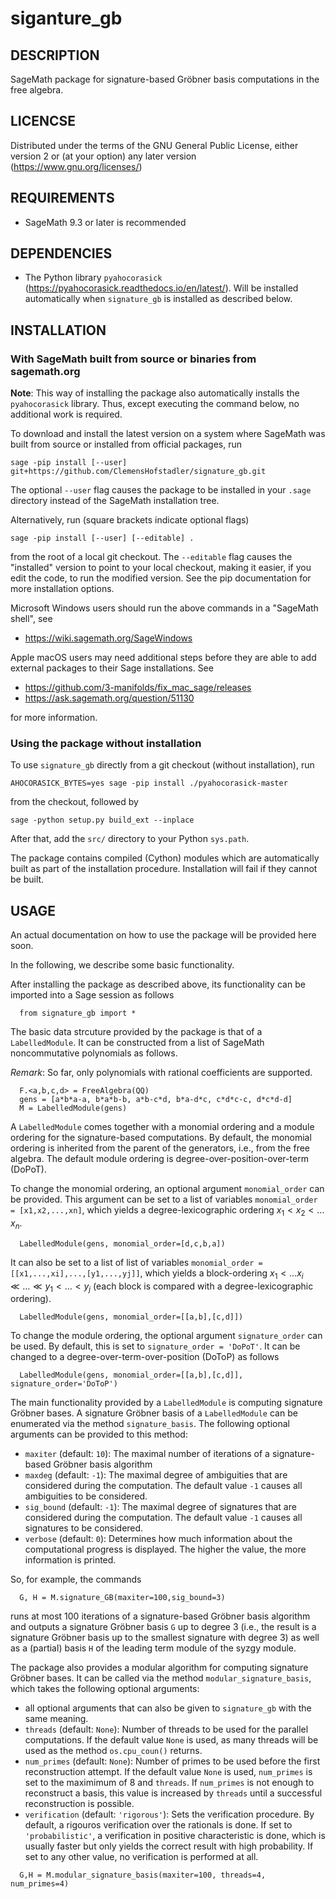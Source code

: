 # siganture_gb

## DESCRIPTION

SageMath package for signature-based Gröbner basis computations in the free algebra.

## LICENCSE

Distributed under the terms of the GNU General Public License, either version 2 or (at your option) any later version (https://www.gnu.org/licenses/)

## REQUIREMENTS

- SageMath 9.3 or later is recommended

## DEPENDENCIES

- The Python library `pyahocorasick` (https://pyahocorasick.readthedocs.io/en/latest/).
  Will be installed automatically when `signature_gb` is installed as described below.
  

## INSTALLATION

### With SageMath built from source or binaries from sagemath.org

**Note**: This way of installing the package also automatically installs the `pyahocorasick` library.
Thus, except executing the command below, no additional work is required.

To download and install the latest version on a system where SageMath
was built from source or installed from official packages, run

    sage -pip install [--user] git+https://github.com/ClemensHofstadler/signature_gb.git
    
The optional `--user` flag causes the package to be installed in your `.sage`
directory instead of the SageMath installation tree.

Alternatively, run (square brackets indicate optional flags)

    sage -pip install [--user] [--editable] .

from the root of a local git checkout. The `--editable` flag causes the
"installed" version to point to your local checkout, making it easier,
if you edit the code, to run the modified version. See the pip documentation
for more installation options.

Microsoft Windows users should run the above commands in a "SageMath shell", see

- https://wiki.sagemath.org/SageWindows

Apple macOS users may need additional steps before they are able to add external
packages to their Sage installations. See

- https://github.com/3-manifolds/fix_mac_sage/releases
- https://ask.sagemath.org/question/51130

for more information.

### Using the package without installation

To use `signature_gb` directly from a git checkout (without installation), run

    AHOCORASICK_BYTES=yes sage -pip install ./pyahocorasick-master
from the checkout, followed by

    sage -python setup.py build_ext --inplace

After that, add the `src/` directory to your Python `sys.path`.

The package contains compiled (Cython) modules which are automatically built as
part of the installation procedure. Installation will fail if they cannot be
built.


## USAGE

An actual documentation on how to use the package will be provided here soon.

In the following, we describe some basic functionality.

After installing the package as described above, its functionality can be 
imported into a Sage session as follows
```
  from signature_gb import *
```
The basic data strcuture provided by the package is that of a `LabelledModule`.
It can be constructed from a list of SageMath noncommutative polynomials as follows.

*Remark*: So far, only polynomials with rational coefficients are supported.

```
  F.<a,b,c,d> = FreeAlgebra(QQ)
  gens = [a*b*a-a, b*a*b-b, a*b-c*d, b*a-d*c, c*d*c-c, d*c*d-d]
  M = LabelledModule(gens)
```
A `LabelledModule` comes together with a monomial ordering and a module ordering for the signature-based
computations. By default, the monomial ordering is inherited from the parent of the generators, i.e.,
from the free algebra. The default module ordering is degree-over-position-over-term (DoPoT).

To change the monomial ordering, an optional argument `monomial_order` can be provided.
This argument can be set to a list of variables `monomial_order = [x1,x2,...,xn]`, 
which yields a degree-lexicographic ordering $x_1 < x_2 < \dots x_n$.
```
  LabelledModule(gens, monomial_order=[d,c,b,a])
```
It can also be set to a list of list of variables `monomial_order = [[x1,...,xi],...,[y1,...,yj]]`,
which yields a block-ordering $x_1 < \dots x_i \ll \dots \ll y_1 < \dots < y_j$ (each block is compared with a degree-lexicographic ordering).
```
  LabelledModule(gens, monomial_order=[[a,b],[c,d]])
```
To change the module ordering, the optional argument `signature_order` can be used.
By default, this is set to `signature_order = 'DoPoT'`. It can be changed to a 
degree-over-term-over-position (DoToP) as follows
```
  LabelledModule(gens, monomial_order=[[a,b],[c,d]], signature_order='DoToP')
```

The main functionality provided by a `LabelledModule` is computing signature Gröbner bases.
A signature Gröbner basis of a `LabelledModule` can be enumerated via the method `signature_basis`.
The following optional arguments can be provided to this method:
- `maxiter` (default: `10`): The maximal number of iterations of a signature-based Gröbner basis algorithm
- `maxdeg` (default: `-1`): The maximal degree of ambiguities that are considered during the computation.
  The default value `-1` causes all ambiguities to be considered.
- `sig_bound` (default: `-1`): The maximal degree of signatures that are considered during the computation.
  The default value `-1` causes all signatures to be considered.
- `verbose` (default: `0`): Determines how much information about the computational progress is displayed.
  The higher the value, the more information is printed.

So, for example, the commands
```
  G, H = M.signature_GB(maxiter=100,sig_bound=3)
```
runs at most 100 iterations of a signature-based Gröbner basis algorithm and outputs a signature Gröbner basis
`G` up to degree 3 (i.e., the result is a signature Gröbner basis up to the smallest signature with degree 3)
as well as a (partial) basis `H` of the leading term module of the syzgy module.

The package also provides a modular algorithm for computing signature Gröbner bases.
It can be called via the method `modular_signature_basis`, which takes the following optional arguments:
- all optional arguments that can also be given to `signature_gb` with the same meaning.
- `threads` (default: `None`): Number of threads to be used for the parallel computations. If the default value
  `None` is used, as many threads will be used as the method `os.cpu_coun()` returns.
- `num_primes` (default: `None`): Number of primes to be used before the first reconstruction attempt.
  If the default value `None` is used, `num_primes` is set to the maximimum of 8 and `threads`.
  If `num_primes` is not enough to reconstruct a basis, this value is increased by `threads` until a successful reconstruction is possible.
- `verification` (default: `'rigorous'`): Sets the verification procedure. By default, a rigouros verification over the rationals is done.
  If set to `'probabilistic'`, a verification in positive characteristic is done, which is usually faster but only yields the correct result with
  high probability. If set to any other value, no verification is performed at all.
```
  G,H = M.modular_signature_basis(maxiter=100, threads=4, num_primes=4)
```
  
